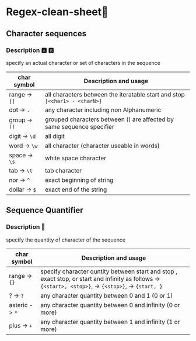 # Regex-clean-sheet🔎

## Character sequences 

### Description 🅰️ 🅱️
specify an actual character or set of characters in the sequence

char symbol     |     Description and usage
----------------|---------------------------
range -> `[]`   | all characters between the iteratable start and stop  `[<char1> - <charN>]`
dot -> `.`      | any character including non Alphanumeric
group -> `()`   | grouped characters between () are affected by same sequence specifier
digit -> `\d`   | all digit
word -> `\w`    | all character (character useable in words)
space -> `\s`   | white space character
tab -> `\t`     | tab character
nor -> `^`      | exact beginning of string
dollar -> `$`   | exact end of the string


## Sequence Quantifier 

### Description 🧮
specify the quantity of character of the sequence

char symbol          |     Description and usage
---------------------|---------------------------
range -> `{}`        | specify character quntity between start and stop , exact stop, or start and infinity as follows -> `{<start>, <stop>}`,  -> `{<stop>}`, -> `{start, }` 
? ->  `?`            | any character quantity between 0 and 1 (0 or 1)
asteric -> `*`       | any character quantity between 0 and infinity (0 or more)
plus -> `+`          | any character quantity between 1 and infinity (1 or more)

